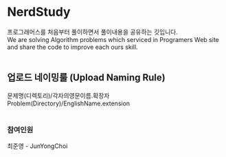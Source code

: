 # NerdStudy
프로그래머스를 처음부터 풀이하면서 풀이내용을 공유하는 깃입니다.</br>
We are solving Algorithm problems which serviced in Programers Web site and share the code to improve each ours skill.</br>
</br>

## 업로드 네이밍룰 (Upload Naming Rule)
문제명(디렉토리)/각자의영문이름.확장자</br>
Problem(Directory)/EnglishName.extension</br>
</br>

### 참여인원
최준영 - JunYongChoi </br>
